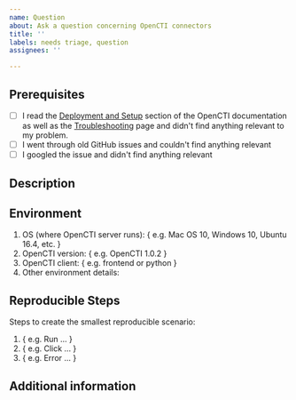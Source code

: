 ```yaml
---
name: Question
about: Ask a question concerning OpenCTI connectors
title: ''
labels: needs triage, question
assignees: ''

---
```


## Prerequisites

- [ ] I read the [Deployment and Setup](https://docs.opencti.io/latest/deployment/overview/) section of the OpenCTI documentation as well as the [Troubleshooting](https://docs.opencti.io/latest/deployment/troubleshooting/) page and didn't find anything relevant to my problem.
- [ ] I went through old GitHub issues and couldn't find anything relevant
- [ ] I googled the issue and didn't find anything relevant

## Description

<!-- Please provide a clear and concise description of your question. -->

## Environment

1. OS (where OpenCTI server runs): { e.g. Mac OS 10, Windows 10, Ubuntu 16.4, etc. }
2. OpenCTI version: { e.g. OpenCTI 1.0.2 }
3. OpenCTI client: { e.g. frontend or python }
4. Other environment details:

## Reproducible Steps

Steps to create the smallest reproducible scenario:
1. { e.g. Run ... }
2. { e.g. Click ... }
3. { e.g. Error ... }

## Additional information

<!-- Any additional information, including logs or screenshots if you have any. -->
